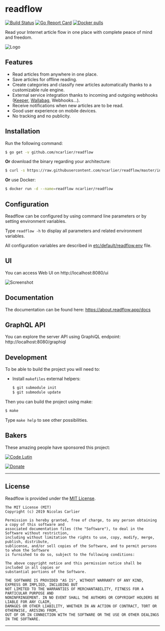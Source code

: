 # readflow

[![Build Status](https://travis-ci.org/ncarlier/readflow.svg?branch=master)](https://travis-ci.org/ncarlier/readflow)
[![Go Report Card](https://goreportcard.com/badge/github.com/ncarlier/readflow)](https://goreportcard.com/report/github.com/ncarlier/readflow)
[![Docker pulls](https://img.shields.io/docker/pulls/ncarlier/readflow.svg)](https://hub.docker.com/r/ncarlier/readflow/)

Read your Internet article flow in one place with complete peace of mind and freedom.

![Logo](readflow.svg)

## Features

- Read articles from anywhere in one place.
- Save articles for offline reading.
- Create categories and classify new articles automatically thanks to a customizable rule engine.
- External service integration thanks to incoming and outgoing webhooks ([Keeper][keeper], [Wallabag][wallabag], Webhooks...).
- Receive notifications when new articles are to be read.
- Good user experience on mobile devices.
- No tracking and no publicity.

## Installation

Run the following command:

```bash
$ go get -v github.com/ncarlier/readflow
```

**Or** download the binary regarding your architecture:

```bash
$ curl -s https://raw.githubusercontent.com/ncarlier/readflow/master/install.sh | bash
```

**Or** use Docker:

```bash
$ docker run -d --name=readflow ncarlier/readflow
```

## Configuration

Readflow can be configured by using command line parameters or by setting environment variables.

Type `readflow -h` to display all parameters and related environment variables.

All configuration variables are described in [etc/default/readflow.env](./etc/default/readflow.env) file.

## UI

You can access Web UI on http://localhost:8080/ui

![Screenshot](screenshot.png)

## Documentation

The documentation can be found here: https://about.readflow.app/docs

## GraphQL API

You can explore the server API using GraphiQL endpoint: http://localhost:8080/graphiql

## Development

To be able to build the project you will need to:

- Install `makefiles` external helpers:
  ```bash
  $ git submodule init
  $ git submodule update
  ```

Then you can build the project using make:

```bash
$ make
```

Type `make help` to see other possibilities.

## Bakers

These amazing people have sponsored this project:

[![Code Lutin](landing/static/images/logos/code-lutin.svg)](https://www.codelutin.com/)

[![Donate](https://img.shields.io/badge/Donate-PayPal-green.svg)](https://www.paypal.me/nunux)

***

## License

Readflow is provided under the [MIT License](https://github.com/ncarlier/readflow/blob/master/LICENSE).

```text
The MIT License (MIT)
Copyright (c) 2019 Nicolas Carlier
 
Permission is hereby granted, free of charge, to any person obtaining a copy of this software and
associated documentation files (the "Software"), to deal in the Software without restriction,
including without limitation the rights to use, copy, modify, merge, publish, distribute,
sublicense, and/or sell copies of the Software, and to permit persons to whom the Software
is furnished to do so, subject to the following conditions:
 
The above copyright notice and this permission notice shall be included in all copies or
substantial portions of the Software.
 
THE SOFTWARE IS PROVIDED "AS IS", WITHOUT WARRANTY OF ANY KIND, EXPRESS OR IMPLIED, INCLUDING BUT
NOT LIMITED TO THE WARRANTIES OF MERCHANTABILITY, FITNESS FOR A PARTICULAR PURPOSE AND
NONINFRINGEMENT. IN NO EVENT SHALL THE AUTHORS OR COPYRIGHT HOLDERS BE LIABLE FOR ANY CLAIM,
DAMAGES OR OTHER LIABILITY, WHETHER IN AN ACTION OF CONTRACT, TORT OR OTHERWISE, ARISING FROM,
OUT OF OR IN CONNECTION WITH THE SOFTWARE OR THE USE OR OTHER DEALINGS IN THE SOFTWARE.
```

---

[keeper]: https://keeper.nunux.org
[wallabag]: https://www.wallabag.org
